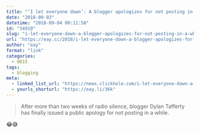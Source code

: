 ```yaml
---
title: "‘I let everyone down’: A blogger apologizes for not posting in a while"
date: "2018-09-03"
datetime: "2018-09-04 00:11:58"
id: "34910"
slug: "i-let-everyone-down-a-blogger-apologizes-for-not-posting-in-a-while"
url: "https://eay.cc/2018/i-let-everyone-down-a-blogger-apologizes-for-not-posting-in-a-while/"
author: "eay"
format: "link"
categories:
  - 0815
tags:
  - blogging
meta:
  - linked_list_url: "https://news.clickhole.com/i-let-everyone-down-a-blogger-apologizes-for-not-pos-1825121564"
  - yourls_shorturl: "https://eay.li/36k"
---
```


> After more than two weeks of radio silence, blogger Dylan Tafferty has finally issued a public apology for not posting in a while.

😂😅
